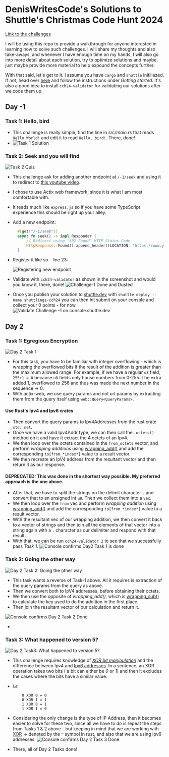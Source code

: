 # DenisWritesCode's Solutions to Shuttle's Christmas Code Hunt 2024

[Link to the challenges](https://console.shuttle.dev/shuttlings/cch24)

I will be using this repo to provide a walkthrough for anyone interested in learning how to solve such challenges.
I will share my thoughts and also take-aways, and whenever I have enough time on my hands, I will also go into more detail about each solution, try to optimize solutions and maybe, just maybe provide more material to help expound the concepts further.

With that said, let's get to it. I assume you have `cargo` and `shuttle` initiliazed. If not, head over [here](https://console.shuttle.dev/shuttlings/cch24/challenge/-1) and follow the instructions under *Getting started*. It's also a good idea to install `cch24-validator` for validating our solutions after we code them up.

## Day -1

### Task 1: Hello, bird

- This challenge is really simple, find the line in *src/main.rs* that reads `Hello World!` and edit it to read `Hello, bird!`. There, done!
- ![Task 1 Solution](images/Day1-Task1.png)

### Task 2: Seek and you will find

![Task 2 Quiz](images/Day1-Task-2.png)

- This challenge ask for adding another endpoint at `/-1/seek` and using it to redirect to [this youtube video](https://www.youtube.com/watch?v=9Gc4QTqslN4).
- I chose to use Actix web framework, since it is what I am most comfortable with.
- It reads much like `express.js` so if you have some TypeScript experience this should be right up your alley.
- Add a new endpoint:

    ```rust
      #[get("/-1/seek")]
      async fn seek() -> impl Responder {
          // Redirect using "302 Found" HTTP Status Code
          HttpResponse::Found().append_header((LOCATION, "https://www.youtube.com/watch?v=9Gc4QTqslN4")).finish()
      }
    ```

- Register it like so - line 23:

    ![Registering new endpoint](images/Day-1-Task-2-Solution.png)
- Validate with `cch24-validator` as shown in the screenshot and would you know it, there, done!
    ![Challenge-1 Done and Dusted](images/Day1-Task1-console-validated.png)
- Once you publish your solution to [shuttle.dev](https://www.shuttle.dev/) with `shuttle deploy --name shuttlings-cch24` you can then hit submit on your console and collect your 0 points - for now.
    ![Validate Challenge -1 on console.shuttle.dev](images/Challenge--1-console-validated.png)

## Day 2

### Task 1: Egregious Encryption

![Day 2 Task 1](images/Day2-Task1.png)

- For this task, you have to be familiar with integer overflowing - which is wrapping the overflowed bits if the result of the addition is greater than the maximum allowed range. For example, if we have a regular `u8` field, `255+1 = 0` because `u8` fields only house numbers from 0-255. The extra added 1, overflowed to 256 and thus was made the next number in the sequence -> 0.
- With actix-web, we use query params and not url params by extracting them from the query itself using `web::Query<QueryParams>`.

#### Use Rust's Ipv4 and Ipv6 crates

- Then convert the query params to Ipv4Addresses from the rust crate `std::net`.
- Once we have a valid Ipv4Addr type, we can then call the `.octets()` method on it and have it extract the 4 octets of an Ipv4.
- We then loop over the octets contained in the `from_octets` vector, and perform *wrapping additions* using [wrapping_add()](https://doc.rust-lang.org/std/primitive.u8.html#method.wrapping_add) and add the corresponding `to[from_*index*]` value to a result vector.
- We then recreate an IpV4 address from the resultant vector and then return it as our response.

#### DEPRECATED: This was done in the shortest way possible. My preferred approach is the one above.

- After that, we have to split the strings on the delimit character `.` and convert that to an unsigned int `u8`. Then we collect them into a `Vec`.
- We then loop over the `from` vec and perform *wrapping addition* using [wrapping_add()](https://doc.rust-lang.org/std/primitive.u8.html#method.wrapping_add) and add the corresponding `to[from_*index*]` value to a result vector.
- With the resultant vec of our wrapping addition, we then convert it back to a vector of strings and then join all the elements of that vector into a string again with a `.` character as our delimiter and respond with that result.
- With that, we can be run `cch24-validator 2` to see that we successfully pass *Task 1*.
![Console confirms Day2 Task 1 is done](/images/Day2-Task1-console-validated.png)

### Task 2: Going the other way

![Day 2 Task 2: Going the other way](images/Day2-Task2.png)

- This task wants a reverse of Task-1 above. All it requires is extraction of the query params from the query as above.
- Then we convert both to IpV4 addresses, before obtaining their octets.
- We then use the opposite of *wrapping_add()*, which is [wrapping_sub()](https://doc.rust-lang.org/std/primitive.u8.html#method.wrapping_sub) to calculate the key used to do the addition in the first place.
- Then join the resultant vector of our calculation and return it.

![Console confirms Day 2 Task 2 Done](images/Day2-Task2-console-validated.png)

-

### Task 3: What happened to version 5?

![Day 2 Task3: What happened to version 5?](images/Day2-Task3.png)

- This challenge requires knowledge of *[XOR bit manipulation](https://doc.rust-lang.org/std/ops/trait.BitXor.html)* and the difference between Ipv4 and [Ipv6 addresses](https://doc.rust-lang.org/std/net/struct.Ipv6Addr.html). In a sentence, an XOR operation takes two bits ( a bit can either be *0* or *1*) and then it excludes the cases where the bits have a similar value.
- *i.e*

    ```assembly
        0 XOR 0 = 0
        0 XOR 1 = 1
        1 XOR 0 = 1
        1 XOR 1 = 0
    ```

- Considering the only change is the type of IP Address, then it becomes easier to solve for these two, since all we have to do is repeat the steps from Tasks 1 & 2 above - but keeping in mind that we are working with [XOR](https://doc.rust-lang.org/std/ops/trait.BitXor.html) -> denoted by the `^` symbol in rust, and also that we are using Ipv6 addresses.
![Console confirms Day 2 Task 3 Done](images/Day2-Task3-console-validated.png)
- There, all of Day 2 Tasks done!
